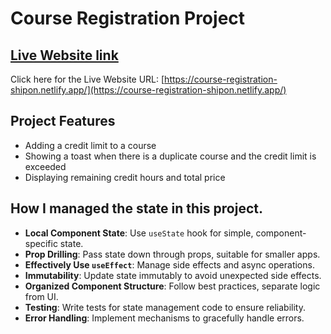 # Course Registration Project

## [ Live Website link](https://course-registration-shipon.netlify.app/)

Click here for the Live Website URL: [https://course-registration-shipon.netlify.app/](https://course-registration-shipon.netlify.app/)

##  Project Features

- Adding a credit limit to a course
- Showing a toast when there is a duplicate course and the credit limit is exceeded
- Displaying remaining credit hours and total price

##  How I managed the state in this project.
- **Local Component State**: Use `useState` hook for simple, component-specific state.
- **Prop Drilling**: Pass state down through props, suitable for smaller apps.
- **Effectively Use `useEffect`**: Manage side effects and async operations.
- **Immutability**: Update state immutably to avoid unexpected side effects.
- **Organized Component Structure**: Follow best practices, separate logic from UI.
- **Testing**: Write tests for state management code to ensure reliability.
- **Error Handling**: Implement mechanisms to gracefully handle errors.
